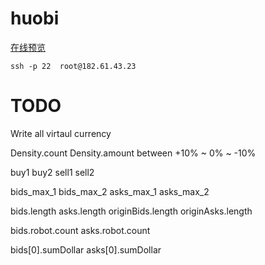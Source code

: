 # huobi

<a href="http://182.61.43.233:8080">在线预览</a>

```shell
ssh -p 22  root@182.61.43.23
```


# TODO

Write all virtaul currency 

Density.count Density.amount    between  +10% ~ 0% ~ -10%

buy1 buy2 sell1 sell2

bids_max_1 bids_max_2 asks_max_1 asks_max_2

bids.length asks.length
originBids.length originAsks.length


bids.robot.count asks.robot.count

bids[0].sumDollar asks[0].sumDollar